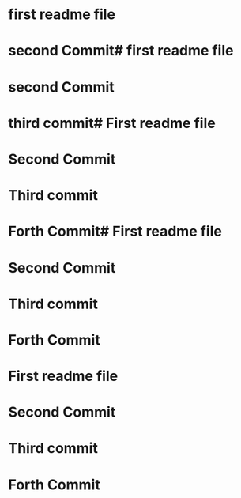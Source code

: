 # first readme file

# second Commit# first readme file

# second Commit

# third commit# First readme file

# Second Commit

# Third commit

# Forth Commit# First readme file

# Second Commit

# Third commit

# Forth Commit

# First readme file

# Second Commit

# Third commit

# Forth Commit